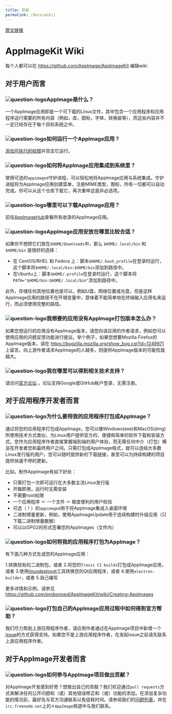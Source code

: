 ```yaml
---
title: 总结
permalink: /docs/wiki/
---
```


[原文链接](https://github.com/AppImage/AppImageKit/wiki)
# AppImageKit Wiki

每个人都可以在 https://github.com/AppImage/AppImageKit 编辑wiki

## 对于用户而言

### ![question-logo](https://raw.githubusercontent.com/encharm/Font-Awesome-SVG-PNG/master/black/png/48/question-circle.png)AppImage是什么？

一个AppImage应用即是一个可下载的Linux文件，其中包含一个应用程序和应用程序运行需要的所有内容（例如，库，图标，字体，转换层等），而这些内容并不一定已经存在于每个目标系统之中。

### ![question-logo](https://raw.githubusercontent.com/encharm/Font-Awesome-SVG-PNG/master/black/png/48/question-circle.png)如何运行一个AppImage应用？

[添加可执行的权限](http://discourse.appimage.org/t/how-to-make-an-appimage-executable/80)并双击它运行。

### ![question-logo](https://raw.githubusercontent.com/encharm/Font-Awesome-SVG-PNG/master/black/png/48/question-circle.png)如何将AppImage应用集成到系统里？

使用可选的`appimaged`守护进程，可以轻松地将AppImage应用与系统集成。守护进程将为AppImage应用创建菜单，注册MIME类型，图标，所有一切都可以自动完成。你可以从这个仓库下载它，再次重申这是非必选项。

### ![question-logo](https://raw.githubusercontent.com/encharm/Font-Awesome-SVG-PNG/master/black/png/48/question-circle.png)哪里可以下载AppImage应用？
前往[AppImageHub](https://appimage.github.io/apps/)查看所有收录的AppImage应用。

### ![question-logo](https://raw.githubusercontent.com/encharm/Font-Awesome-SVG-PNG/master/black/png/48/question-circle.png)AppImage应用安放在哪里比较合适？
如果你不想把它们放在`$HOME/Downloads`中，那么  `$HOME/.local/bin` 和 `$HOME/bin` 是很好的选择：
* 在 CentOS/RHEL 和 Fedora 上：脚本`$HOME/.bash_profile`在登录时运行，这个脚本将`$HOME/.local/bin:$HOME/bin`添加到路径中。
* 在Ubuntu上：脚本`$HOME/.profile`在登录时运行，这个脚本将`PATH="$HOME/bin:$HOME/.local/bin"`添加到路径中。

此外，存储任何其他位置也是可以，例如U盘，网络位置或光盘，但是这样AppImage应用的路径不在环境变量中，意味着不能简单地在终端输入应用名来运行，而必须使用完整的路径。

### ![question-logo](https://raw.githubusercontent.com/encharm/Font-Awesome-SVG-PNG/master/black/png/48/question-circle.png)我想要的应用没有AppImage打包版本怎么办？
如果您想运行的应用没有AppImage版本，请您向该应用的作者请求，例如您可以使用应用的问题反馈功能进行提议。举个例子，如果您想要Mozilla Firefox的AppImage版本，请在 https://bugzilla.mozilla.org/show_bug.cgi?id=1249971 上留言。向上游作者请求AppImage的人越多，则提供AppImage版本的可能性就越大。

### ![question-logo](https://raw.githubusercontent.com/encharm/Font-Awesome-SVG-PNG/master/black/png/48/question-circle.png)我在哪里可以得到相关技术支持？

请访问[官方论坛](http://discourse.appimage.org/) 。论坛支持Google或GitHub帐户登录，无需注册。

## 对于应用程序开发者而言

### ![question-logo](https://raw.githubusercontent.com/encharm/Font-Awesome-SVG-PNG/master/black/png/48/question-circle.png)为什么要将我的应用程序打包成AppImage？

通过将您的应用程序打包成AppImage，您可以像Windows(exe)和MacOS(dmg)所使用技术方式类似，为Linux用户提供官方的、便捷和简单的软件下载和安装方式，您作为应用程序作者直接掌握端到端的用户体验，而无需任何中介（打包）横亘在开发者您和最终用户之间。只需打包成AppImage格式，就可以连结大多数Linux发行版的用户。您可以随时提供新的下载链接，甚至可以为持续构建的项目提供快速不停的更新。

比如，制作AppImage有如下好处：
- 只需打包一次即可运行在大多数主流Linux发行版
- 开箱即用，运行时无需安装
- 不需要root权限
- 一个应用程序 ＝ 一个文件 ＝ 极度便利的用户检验
- 可选（！）的`appimaged`用于将AppImage集成入桌面环境
- 二进制增量更新，例如，使用AppImageUpdate用于连续构建时升级应用（只下载二进制增量数据）
- 可以以GPG2的形式签署您的AppImages（文件内）

### ![question-logo](https://raw.githubusercontent.com/encharm/Font-Awesome-SVG-PNG/master/black/png/48/question-circle.png)如何将我的应用程序打包为AppImage？

有下面几种方式生成您的AppImage应用：

1.转换现有的二进制包，或者
2.将您的`Travis CI builds`打包成AppImage应用，或者
3.使用[linuxdeployqt](https://github.com/probonopd/linuxdeployqt/)工具转换您的Qt应用程序，或者
4.使用`electron-builder`，或者
5.自己编写

更多详情和示例，请参见 https://github.com/probonopd/AppImageKit/wiki/Creating-AppImages

### ![question-logo](https://raw.githubusercontent.com/encharm/Font-Awesome-SVG-PNG/master/black/png/48/question-circle.png)打包自己的AppImage应用过程中如何得到官方帮助？

我们尽力帮助上游应用程序作者，请应用作者通过在AppImage项目中新增一个[issue](https://github.com/AppImage/AppImageKit/issues)的方式获得支持。如果您不是上游应用程序作者，在发起issue之前请先联系上游应用程序作者。

## 对于AppImage开发者而言

### ![question-logo](https://raw.githubusercontent.com/encharm/Font-Awesome-SVG-PNG/master/black/png/48/question-circle.png)如何参与AppImage项目做出贡献？

对AppImage开发感到好奇？想做出自己的贡献？我们欢迎通过`pull requests`方式来解决任何公开问题和（或）其他错误修正和（或）功能的添加。在添加复杂功能的情况前，最好先与官方沟通联系以免徒耗时间。请参阅我们的[问题列表](https://github.com/probonopd/AppImageKit/issues)，并在`irc.freenode.net`上的`＃AppImage`频道中与我们联系。
